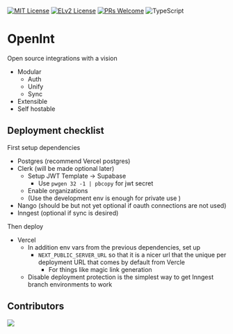 [![MIT License](https://img.shields.io/badge/license-MIT-green)](https://tldrlegal.com/license/mit-license)
[![ELv2 License](https://img.shields.io/badge/license-ELv2-green)](https://www.elastic.co/licensing/elastic-license)
[![PRs Welcome](https://img.shields.io/badge/PRs-welcome-brightgreen.svg)](https://makeapullrequest.com)
![TypeScript](https://img.shields.io/badge/language-TypeScript-blue)

# OpenInt

Open source integrations with a vision

- Modular
  - Auth
  - Unify
  - Sync
- Extensible
- Self hostable

## Deployment checklist

First setup dependencies
- Postgres (recommend Vercel postgres)
- Clerk (will be made optional later)
  - Setup JWT Template -> Supabase
    - Use `pwgen 32 -1 | pbcopy` for jwt secret
  - Enable organizations
  - (Use the development env is enough for private use )
- Nango (should be but not yet optional if oauth connections are not used)
- Inngest (optional if sync is desired)

Then deploy
- Vercel
  - In addition env vars from the previous dependencies, set up
    - `NEXT_PUBLIC_SERVER_URL` so that it is a nicer url that the unique per deployment URL that comes by default from Vercle
      - For things like magic link generation
  - Disable deployment protection is the simplest way to get Inngest branch environments to work

## Contributors

<img src="https://contributors-img.web.app/image?repo=openint-dev/openint"/>
